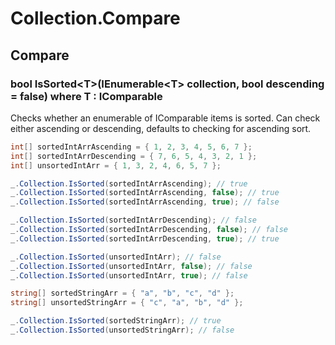 # Collection.Compare

## Compare

### bool IsSorted\<T\>(IEnumerable\<T\> collection, bool descending = false) where T : IComparable
Checks whether an enumerable of IComparable items is sorted. Can check either ascending or descending, defaults to checking for ascending sort.
```csharp
int[] sortedIntArrAscending = { 1, 2, 3, 4, 5, 6, 7 };
int[] sortedIntArrDescending = { 7, 6, 5, 4, 3, 2, 1 };
int[] unsortedIntArr = { 1, 3, 2, 4, 6, 5, 7 };

_.Collection.IsSorted(sortedIntArrAscending); // true
_.Collection.IsSorted(sortedIntArrAscending, false); // true
_.Collection.IsSorted(sortedIntArrAscending, true); // false

_.Collection.IsSorted(sortedIntArrDescending); // false
_.Collection.IsSorted(sortedIntArrDescending, false); // false
_.Collection.IsSorted(sortedIntArrDescending, true); // true

_.Collection.IsSorted(unsortedIntArr); // false
_.Collection.IsSorted(unsortedIntArr, false); // false
_.Collection.IsSorted(unsortedIntArr, true); // false

string[] sortedStringArr = { "a", "b", "c", "d" };
string[] unsortedStringArr = { "c", "a", "b", "d" };

_.Collection.IsSorted(sortedStringArr); // true
_.Collection.IsSorted(unsortedStringArr); // false
```
